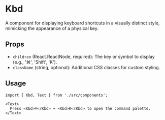 # Kbd

A component for displaying keyboard shortcuts in a visually distinct style, mimicking the appearance of a physical key.

## Props

*   `children` (React.ReactNode, required): The key or symbol to display (e.g., '⌘', 'Shift', 'K').
*   `className` (string, optional): Additional CSS classes for custom styling.

## Usage

```tsx
import { Kbd, Text } from './src/components';

<Text>
  Press <Kbd>⌘</Kbd> + <Kbd>K</Kbd> to open the command palette.
</Text>
```